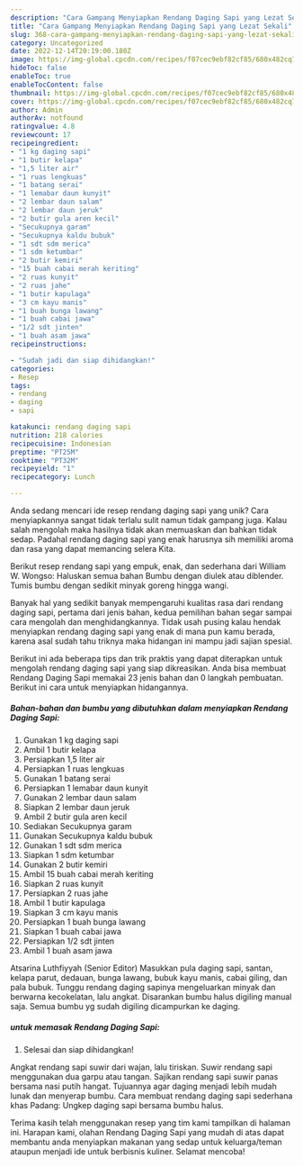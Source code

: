 ```yaml
---
description: "Cara Gampang Menyiapkan Rendang Daging Sapi yang Lezat Sekali"
title: "Cara Gampang Menyiapkan Rendang Daging Sapi yang Lezat Sekali"
slug: 368-cara-gampang-menyiapkan-rendang-daging-sapi-yang-lezat-sekali
category: Uncategorized
date: 2022-12-14T20:19:00.180Z
image: https://img-global.cpcdn.com/recipes/f07cec9ebf82cf85/680x482cq70/rendang-daging-sapi-foto-resep-utama.jpg
hideToc: false
enableToc: true
enableTocContent: false
thumbnail: https://img-global.cpcdn.com/recipes/f07cec9ebf82cf85/680x482cq70/rendang-daging-sapi-foto-resep-utama.jpg
cover: https://img-global.cpcdn.com/recipes/f07cec9ebf82cf85/680x482cq70/rendang-daging-sapi-foto-resep-utama.jpg
author: Admin
authorAv: notfound
ratingvalue: 4.8
reviewcount: 17
recipeingredient:
- "1 kg daging sapi"
- "1 butir kelapa"
- "1,5 liter air"
- "1 ruas lengkuas"
- "1 batang serai"
- "1 lemabar daun kunyit"
- "2 lembar daun salam"
- "2 lembar daun jeruk"
- "2 butir gula aren kecil"
- "Secukupnya garam"
- "Secukupnya kaldu bubuk"
- "1 sdt sdm merica"
- "1 sdm ketumbar"
- "2 butir kemiri"
- "15 buah cabai merah keriting"
- "2 ruas kunyit"
- "2 ruas jahe"
- "1 butir kapulaga"
- "3 cm kayu manis"
- "1 buah bunga lawang"
- "1 buah cabai jawa"
- "1/2 sdt jinten"
- "1 buah asam jawa"
recipeinstructions:

- "Sudah jadi dan siap dihidangkan!"
categories:
- Resep
tags:
- rendang
- daging
- sapi

katakunci: rendang daging sapi 
nutrition: 218 calories
recipecuisine: Indonesian
preptime: "PT25M"
cooktime: "PT32M"
recipeyield: "1"
recipecategory: Lunch

---
```





Anda sedang mencari ide resep rendang daging sapi yang unik? Cara menyiapkannya sangat tidak terlalu sulit namun tidak gampang juga. Kalau salah mengolah maka hasilnya tidak akan memuaskan dan bahkan tidak sedap. Padahal rendang daging sapi yang enak harusnya sih memiliki aroma dan rasa yang dapat memancing selera Kita.





Berikut resep rendang sapi yang empuk, enak, dan sederhana dari William W. Wongso: Haluskan semua bahan Bumbu dengan diulek atau diblender. Tumis bumbu dengan sedikit minyak goreng hingga wangi.

Banyak hal yang sedikit banyak mempengaruhi kualitas rasa dari rendang daging sapi, pertama dari jenis bahan, kedua pemilihan bahan segar sampai cara mengolah dan menghidangkannya. Tidak usah pusing kalau hendak menyiapkan rendang daging sapi yang enak di mana pun kamu berada, karena asal sudah tahu triknya maka hidangan ini mampu jadi sajian spesial.






Berikut ini ada beberapa tips dan trik praktis yang dapat diterapkan untuk mengolah rendang daging sapi yang siap dikreasikan. Anda bisa membuat Rendang Daging Sapi memakai 23 jenis bahan dan 0 langkah pembuatan. Berikut ini cara untuk menyiapkan hidangannya.

<!--inarticleads1-->

##### Bahan-bahan dan bumbu yang dibutuhkan dalam menyiapkan Rendang Daging Sapi:

1. Gunakan 1 kg daging sapi
1. Ambil 1 butir kelapa
1. Persiapkan 1,5 liter air
1. Persiapkan 1 ruas lengkuas
1. Gunakan 1 batang serai
1. Persiapkan 1 lemabar daun kunyit
1. Gunakan 2 lembar daun salam
1. Siapkan 2 lembar daun jeruk
1. Ambil 2 butir gula aren kecil
1. Sediakan Secukupnya garam
1. Gunakan Secukupnya kaldu bubuk
1. Gunakan 1 sdt sdm merica
1. Siapkan 1 sdm ketumbar
1. Gunakan 2 butir kemiri
1. Ambil 15 buah cabai merah keriting
1. Siapkan 2 ruas kunyit
1. Persiapkan 2 ruas jahe
1. Ambil 1 butir kapulaga
1. Siapkan 3 cm kayu manis
1. Persiapkan 1 buah bunga lawang
1. Siapkan 1 buah cabai jawa
1. Persiapkan 1/2 sdt jinten
1. Ambil 1 buah asam jawa


Atsarina Luthfiyyah (Senior Editor) Masukkan pula daging sapi, santan, kelapa parut, dedauan, bunga lawang, bubuk kayu manis, cabai giling, dan pala bubuk. Tunggu rendang daging sapinya mengeluarkan minyak dan berwarna kecokelatan, lalu angkat. Disarankan bumbu halus digiling manual saja. Semua bumbu yg sudah digiling dicampurkan ke daging. 

<!--inarticleads2-->

#####  untuk memasak Rendang Daging Sapi:


1. Selesai dan siap dihidangkan!

Angkat rendang sapi suwir dari wajan, lalu tiriskan. Suwir rendang sapi menggunakan dua garpu atau tangan. Sajikan rendang sapi suwir panas bersama nasi putih hangat. Tujuannya agar daging menjadi lebih mudah lunak dan menyerap bumbu. Cara membuat rendang daging sapi sederhana khas Padang: Ungkep daging sapi bersama bumbu halus. 

Terima kasih telah menggunakan resep yang tim kami tampilkan di halaman ini. Harapan kami, olahan Rendang Daging Sapi yang mudah di atas dapat membantu anda menyiapkan makanan yang sedap untuk keluarga/teman ataupun menjadi ide untuk berbisnis kuliner. Selamat mencoba!
